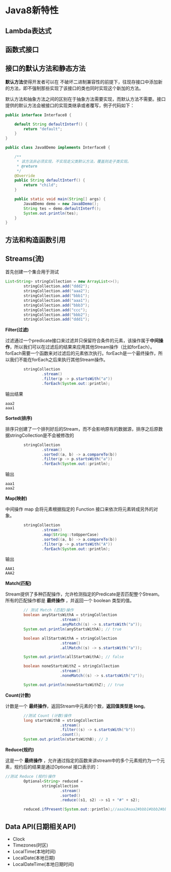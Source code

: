 # Java8新特性

## Lambda表达式

## 函数式接口

## 接口的默认方法和静态方法

**默认方法**使得开发者可以在 不破坏二进制兼容性的前提下，往现存接口中添加新的方法，即不强制那些实现了该接口的类也同时实现这个新加的方法。

默认方法和抽象方法之间的区别在于抽象方法需要实现，而默认方法不需要。接口提供的默认方法会被接口的实现类继承或者覆写，例子代码如下：

```java
public interface Interface8 {

    default String defaultInterf() {
        return "default";
    }
}
```

```java
public class Java8Demo implements Interface8 {

    /**
     * 该方法非必须实现，不实现走父类默认方法，覆盖则走子类实现。
     * @return
     */
    @Override
    public String defaultInterf() {
        return "child";
    }

    public static void main(String[] args) {
        Java8Demo demo = new Java8Demo();
        String tes = demo.defaultInterf();
        System.out.println(tes);
    }
}
```



## 方法和构造函数引用

## Streams(流)

首先创建一个集合用于测试

```java
List<String> stringCollection = new ArrayList<>();
        stringCollection.add("ddd2");
        stringCollection.add("aaa2");
        stringCollection.add("bbb1");
        stringCollection.add("aaa1");
        stringCollection.add("bbb3");
        stringCollection.add("ccc");
        stringCollection.add("bbb2");
        stringCollection.add("ddd1");
```



**Filter(过滤)**

过滤通过一个predicate接口来过滤并只保留符合条件的元素，该操作属于**中间操作**，所以我们可以在过滤后的结果来应用其他Stream操作（比如forEach）。forEach需要一个函数来对过滤后的元素依次执行。forEach是一个最终操作，所以我们不能在forEach之后来执行其他Stream操作。

```java
        stringCollection
                .stream()
                .filter(p -> p.startsWith("a"))
                .forEach(System.out::println);
```

输出结果

```
aaa2
aaa1
```



**Sorted(排序)**

排序只创建了一个排列好后的Stream，而不会影响原有的数据源，排序之后原数据stringCollection是不会被修改的

```java
        stringCollection
                .stream()
                .sorted((a, b) -> a.compareTo(b))
                .filter(p -> p.startsWith("a"))
                .forEach(System.out::println);
```

输出

```
aaa1
aaa2
```



**Map(映射)**

中间操作 map 会将元素根据指定的 Function 接口来依次将元素转成另外的对象。

```java
        stringCollection
                .stream()
                .map(String::toUpperCase)
                .sorted((a, b) -> a.compareTo(b))
                .filter(p -> p.startsWith("A"))
                .forEach(System.out::println);
```

输出

```
AAA1
AAA2
```



**Match(匹配)**

Stream提供了多种匹配操作，允许检测指定的Predicate是否匹配整个Stream。所有的匹配操作都是 **最终操作** ，并返回一个 boolean 类型的值。

```java
        // 测试 Match (匹配)操作
        boolean anyStartsWithA = stringCollection                        
                        .stream()
                        .anyMatch((s) -> s.startsWith("a"));
        System.out.println(anyStartsWithA); // true

        boolean allStartsWithA = stringCollection
                        .stream()
                        .allMatch((s) -> s.startsWith("a"));

        System.out.println(allStartsWithA); // false

        boolean noneStartsWithZ = stringCollection                        
                        .stream()
                        .noneMatch((s) -> s.startsWith("z"));

        System.out.println(noneStartsWithZ); // true
```



**Count(计数)**

计数是一个 **最终操作**，返回Stream中元素的个数，**返回值类型是 long**。

```java
        //测试 Count (计数)操作
        long startsWithB = stringCollection
                        .stream()
                        .filter((s) -> s.startsWith("b"))
                        .count();
        System.out.println(startsWithB); // 3
```



**Reduce(规约)**

这是一个 **最终操作** ，允许通过指定的函数来讲stream中的多个元素规约为一个元素，规约后的结果是通过Optional 接口表示的：

```java
//测试 Reduce (规约)操作
        Optional<String> reduced =
                stringCollection
                        .stream()
                        .sorted()
                        .reduce((s1, s2) -> s1 + "#" + s2);

        reduced.ifPresent(System.out::println);//aaa1#aaa2#bbb1#bbb2#bbb3#ccc#ddd1#ddd2
```



## Data API(日期相关API)

- Clock
- Timezones(时区)
- LocalTime(本地时间)
- LocalDate(本地日期)
- LocalDateTime(本地日期时间)